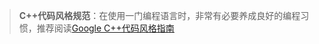 > **C++代码风格规范**：在使用一门编程语言时，非常有必要养成良好的编程习惯，推荐阅读[Google C++代码风格指南](https://zh-google-styleguide.readthedocs.io/en/latest/google-cpp-styleguide/contents/)
